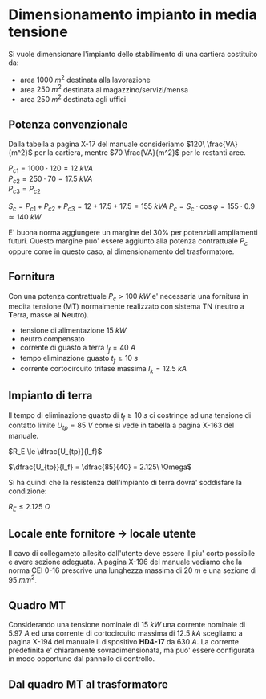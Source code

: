 # Dimensionamento impianto in media tensione  

Si vuole dimensionare l'impianto dello stabilimento di una cartiera costituito da:

* area $1000\ m^2$ destinata alla lavorazione
* area $250\ m^2$ destinata al magazzino/servizi/mensa
* area $250\ m^2$ destinata agli uffici

## Potenza convenzionale  

Dalla tabella a pagina X-17 del manuale consideriamo $120\ \frac{VA}{m^2}$ per la cartiera, mentre $70 \frac{VA}{m^2}$ per le restanti aree.  

$P_{c1} = 1000\cdot 120 = 12\ kVA$  
$P_{c2} = 250\cdot 70 = 17.5\ kVA$  
$P_{c3} = P_{c2}$  

$S_c = P_{c1}+P_{c2}+P_{c3} = 12+17.5+17.5= 155\ kVA$
$P_c = S_c \cdot \cos\varphi = 155\cdot 0.9 \simeq 140\ kW$  

E' buona norma aggiungere un margine del 30% per potenziali ampliamenti futuri. Questo margine puo' essere aggiunto alla potenza contrattuale $P_c$ oppure come in questo caso, al dimensionamento del trasformatore.  

## Fornitura  

Con una potenza contrattuale $P_c > 100\ kW$ e' necessaria una fornitura in medita tensione (MT) normalmente realizzato con sistema TN (neutro a **T**erra, masse al **N**eutro).  

* tensione di alimentazione $15\ kW$
* neutro compensato
* corrente di guasto a terra $I_f = 40\ A$
* tempo eliminazione guasto $t_f \ge 10\ s$
* corrente cortocircuito trifase massima $I_k = 12.5\ kA$

## Impianto di terra  

Il tempo di eliminazione guasto di $t_f \ge 10\ s$ ci costringe ad una tensione di contatto limite $U_{tp} = 85\ V$ come si vede in tabella a pagina X-163 del manuale.  

$R_E \le \dfrac{U_{tp}}{I_f}$  

$\dfrac{U_{tp}}{I_f} = \dfrac{85}{40} = 2.125\ \Omega$  

Si ha quindi che la resistenza dell'impianto di terra dovra' soddisfare la condizione:  

$R_E \le 2.125\ \Omega$  

## Locale ente fornitore -> locale utente  

Il cavo di collegameto allesito dall'utente deve essere il piu' corto possibile e avere sezione adeguata. A pagina X-196 del manuale vediamo che la norma CEI 0-16 prescrive una lunghezza massima di $20\ m$ e una sezione di $95\ mm^2$.  

## Quadro MT  

Considerando una tensione nominale di $15\ kW$ una corrente nominale di $5.97\ A$ ed una corrente di cortocircuito massima di $12.5\ kA$ scegliamo a pagina X-194 del manuale il dispositivo **HD4-17** da $630\ A$. La corrente predefinita e' chiaramente sovradimensionata, ma puo' essere configurata in modo opportuno dal pannello di controllo.  

## Dal quadro MT al trasformatore  

